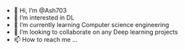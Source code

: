 - 👋 Hi, I’m @Ash703
- 👀 I’m interested in DL
- 🌱 I’m currently learning Computer science engineering
- 💞️ I’m looking to collaborate on any Deep learning projects
- 📫 How to reach me ...

<!---
Ash703/Ash703 is a ✨ special ✨ repository because its `README.md` (this file) appears on your GitHub profile.
You can click the Preview link to take a look at your changes.
--->
